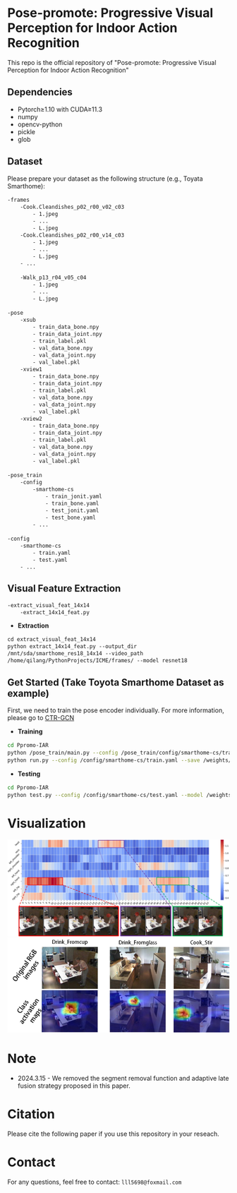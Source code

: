 # Pose-promote: Progressive Visual Perception for Indoor Action Recognition

This repo is the official repository of "Pose-promote: Progressive Visual Perception for Indoor Action Recognition"

## Dependencies
* Pytorch≥1.10 with CUDA≥11.3
* numpy
* opencv-python
* pickle
* glob

## Dataset
Please prepare your dataset as the following structure (e.g., Toyata Smarthome):
```
-frames
    -Cook.Cleandishes_p02_r00_v02_c03
        - 1.jpeg
        - ...
        - L.jpeg
    -Cook.Cleandishes_p02_r00_v14_c03
        - 1.jpeg
        - ...
        - L.jpeg
    - ...

    -Walk_p13_r04_v05_c04
        - 1.jpeg
        - ...
        - L.jpeg

-pose
    -xsub
        - train_data_bone.npy
        - train_data_joint.npy
        - train_label.pkl
        - val_data_bone.npy
        - val_data_joint.npy
        - val_label.pkl
    -xview1
        - train_data_bone.npy
        - train_data_joint.npy
        - train_label.pkl
        - val_data_bone.npy
        - val_data_joint.npy
        - val_label.pkl
    -xview2
        - train_data_bone.npy
        - train_data_joint.npy
        - train_label.pkl
        - val_data_bone.npy
        - val_data_joint.npy
        - val_label.pkl

-pose_train
    -config
        -smarthome-cs
            - train_jonit.yaml
            - train_bone.yaml
            - test_jonit.yaml
            - test_bone.yaml
        - ...

-config
    -smarthome-cs
        - train.yaml
        - test.yaml
    - ...
```

## Visual Feature Extraction
```
-extract_visual_feat_14x14
    -extract_14x14_feat.py
```
* **Extraction**
```
cd extract_visual_feat_14x14
python extract_14x14_feat.py --output_dir /mnt/sda/smarthome_res18_14x14 --video_path /home/qilang/PythonProjects/ICME/frames/ --model resnet18
```
## Get Started (Take Toyota Smarthome Dataset as example)
First, we need to train the pose encoder individually. For more information, please go to [CTR-GCN](https://github.com/Uason-Chen/CTR-GCN)
* **Training**
```bash
cd Ppromo-IAR
python /pose_train/main.py --config /pose_train/config/smarthome-cs/train_jonit.yaml
python run.py --config /config/smarthome-cs/train.yaml --save /weights/
```
* **Testing**
```bash
cd Ppromo-IAR
python test.py --config /config/smarthome-cs/test.yaml --model /weights/xxx.pt
```

# Visualization
![image1](assets/exp1.jpg)
![image2](assets/exp2.jpg)

# Note

* 2024.3.15 - We removed the segment removal function and adaptive late fusion strategy proposed in this paper.


     
# Citation
Please cite the following paper if you use this repository in your reseach.

    
# Contact
For any questions, feel free to contact: `lll5698@foxmail.com`

